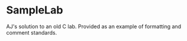 # SampleLab
AJ's solution to an old C lab.  Provided as an example of formatting and comment standards. 

